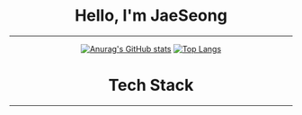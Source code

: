 <div align="center">
  
  # Hello, I'm JaeSeong
  -------------------------
  [![Anurag's GitHub stats](https://github-readme-stats.vercel.app/api?username=JaeSeong)](https://github.com/anuraghazra/github-readme-stats)
  [![Top Langs](https://github-readme-stats.vercel.app/api/top-langs/?username=JaeSeong&layout=compact)](https://github.com/anuraghazra/github-readme-stats)


  # Tech Stack
  -------------------
  
  
</div>
